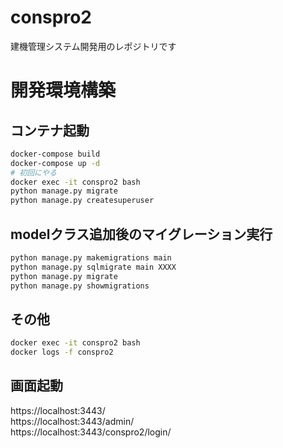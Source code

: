 # conspro2

建機管理システム開発用のレポジトリです

# 開発環境構築
## コンテナ起動
```sh
docker-compose build
docker-compose up -d
# 初回にやる
docker exec -it conspro2 bash
python manage.py migrate
python manage.py createsuperuser
```
## modelクラス追加後のマイグレーション実行
```sh
python manage.py makemigrations main
python manage.py sqlmigrate main XXXX
python manage.py migrate
python manage.py showmigrations
```
## その他
```sh
docker exec -it conspro2 bash
docker logs -f conspro2
```
## 画面起動
https://localhost:3443/  
https://localhost:3443/admin/  
https://localhost:3443/conspro2/login/  





